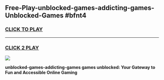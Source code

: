 
## Free-Play-unblocked-games-addicting-games-Unblocked-Games #bfnt4
<h3>
<a href="https://news.freeplayer.one?title=unblocked-games-addicting-games&ref=8M">CLICK TO PLAY</a></h3>
<hr>

<h3>
<a href="https://news.freeplayer.one?title=unblocked-games-addicting-games&ref=8M">CLICK 2 PLAY</a>
  
</h3>

<a href="https://news.freeplayer.one?title=unblocked-games-addicting-games&ref=8M"><img src="https://clearcache.store/games.png"></a>


**unblocked-games-addicting-games games unblocked: Your Gateway to Fun and Accessible Online Gaming**

